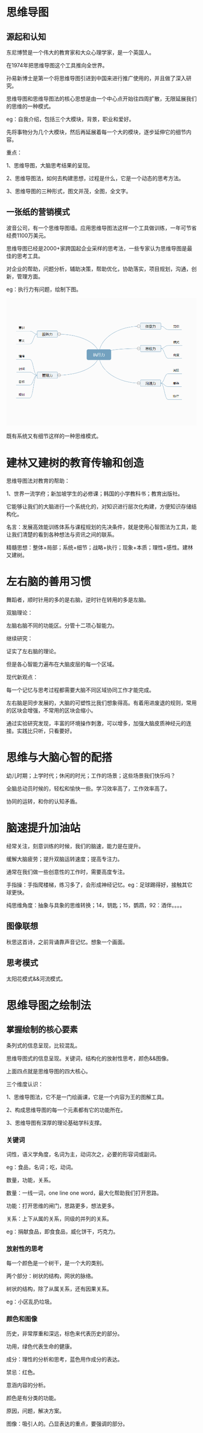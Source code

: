 # 思维导图

## 源起和认知

东尼博赞是一个伟大的教育家和大众心理学家，是一个英国人。

在1974年把思维导图这个工具推向全世界。

孙易新博士是第一个将思维导图引进到中国来进行推广使用的，并且做了深入研究。

思维导图和思维导图法的核心思想是由一个中心点开始往四周扩散，无限延展我们的思维的一种模式。

eg：自我介绍，包括三个大模块，背景，职业和爱好。

先将事物分为几个大模块，然后再延展着每一个大的模块，逐步延伸它的细节内容。

重点：

1、思维导图，大脑思考结果的呈现。

2、思维导图法，如何去构建思想，过程是什么，它是一个动态的思考方法。

3、思维导图的三种形式，图文并茂，全图，全文字。

## 一张纸的营销模式

波音公司，有一个思维导图墙。应用思维导图法这样一个工具做训练，一年可节省经费1100万美元。

思维导图已经是2000+家跨国起企业采样的思考法，一些专家认为思维导图是最佳的思考工具。

对企业的帮助，问题分析，辅助决策，帮助优化，协助落实，项目规划，沟通，创新，管理方面。

eg：执行力有问题，绘制下图。

![执行力不足](/note/assets/imgs/zhixinglibuzu.png)

既有系统又有细节这样的一种思维模式。

# 建林又建树的教育传输和创造

思维导图法对教育的帮助：

1、世界一流学府；新加坡学生的必修课；韩国的小学教科书；教育出版社。

它能够让我们的大脑进行一个系统化的，对知识进行层次化构建，方便知识存储结构化。

名言：发展高效能训练体系与课程规划的先决条件，就是使用心智图法为工具，能让我们清楚的看到各种想法与资讯之间的联系。

精髓思想：整体+局部；系统+细节；战略+执行；现象+本质；理性+感性。建林又建树。

# 左右脑的善用习惯

舞蹈者，顺时针用的多的是右脑，逆时针在转用的多是左脑。

双脑理论：

左脑右脑不同的功能区。分管十二项心智能力。

继续研究：

证实了左右脑的理论。

但是各心智能力遍布在大脑皮层的每一个区域。

现代新观点：

每一个记忆与思考过程都需要大脑不同区域协同工作才能完成。

左右脑是同步发展的，大脑的可塑性比我们想象得高。有着用进废退的规则，常用的区块会增强，不常用的区块会缩小。

通过实验研究发现，丰富的环境操作刺激，可以增多，加强大脑皮质神经元的连接。实践比只听，只看要好。

# 思维与大脑心智的配搭

幼儿时期；上学时代；休闲的时光；工作的场景；这些场景我们快乐吗？

全脑总动员时候的，轻松和愉快一些。学习效率高了，工作效率高了。

协同的运转，和你的认知矛盾。

# 脑速提升加油站

经常关注，刻意训练的时候，我们的脑速，能力是在提升。

缓解大脑疲劳；提升双脑运转速度；提高专注力。

通常在我们做一些创意性的工作时，需要高度专注。

手指操：手指爬楼梯，练习多了，会形成神经记忆。eg：足球踢得好，接触其它球更快。

纯思维角度：抽象与具象的思维转换；14，钥匙；15，鹦鹉，92：酒伴。。。。

## 图像联想

秋思这首诗，之前背诵靠声音记忆。想象一个画面。

## 思考模式

太阳花模式&&河流模式。


# 思维导图之绘制法

## 掌握绘制的核心要素

条列式的信息呈现，比较混乱。

思维导图式的信息呈现。关键词，结构化的放射性思考，颜色&&图像。

上面四点就是思维导图的四大核心。

三个维度认识：

1、思维导图法，它不是一门绘画课，它是一个内容为王的图解工具。

2、构成思维导图的每一个元素都有它的功能所在。

3、思维导图有深厚的理论基础学科支撑。

### 关键词

词性，语义学角度，名词为主，动词次之，必要的形容词或副词。

eg：食品，名词；吃，动词。

数量，功能，关系。

数量：一线一词，one line one word，最大化帮助我们打开思路。

功能：打开思维的闸门，思路更多，想法更多。

关系：上下从属的关系，同级的并列的关系。

eg：捐献食品，即食食品，威化饼干，巧克力。

### 放射性的思考

每一个颜色是一个树干，是一个大的类别。

两个部分：树状的结构，网状的脉络。

树状的结构，除了从属关系，还有因果关系。

eg：小区乱扔垃圾。

### 颜色和图像

历史，非常厚重和深远，棕色来代表历史的部分。

功用，绿色代表生命的健康。

成分：理性的分析和思考，蓝色用作成分的表达。

禁忌：红色。

意涵内容的分析。

颜色是有分类的功能。

原因，问题，解决方案。

图像：吸引人的。凸显表达的重点，要强调的部分。














